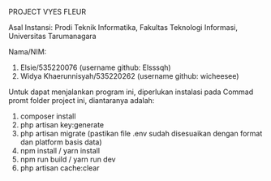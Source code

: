 PROJECT VYES FLEUR 

Asal Instansi:
Prodi Teknik Informatika, Fakultas Teknologi Informasi, Universitas Tarumanagara

Nama/NIM:
1. Elsie/535220076 (username github: Elsssqh)
2. Widya Khaerunnisyah/535220262 (username github: wicheesee)

Untuk dapat menjalankan program ini, diperlukan instalasi pada Commad promt folder project ini, diantaranya adalah:
1. composer install
2. php artisan key:generate
3. php artisan migrate (pastikan file .env sudah disesuaikan dengan format dan platform basis data)
4. npm install / yarn install
5. npm run build / yarn run dev
6. php artisan cache:clear